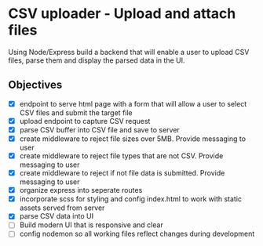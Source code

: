 # CSV uploader - Upload and attach files

Using Node/Express build a backend that will enable a user to upload CSV files, parse them and display the parsed data in the UI.

## Objectives

- [x] endpoint to serve html page with a form that will allow a user to select CSV files and submit the target file
- [x] upload endpoint to capture CSV request
- [x] parse CSV buffer into CSV file and save to server
- [x] create middleware to reject file sizes over 5MB. Provide messaging to user
- [x] create middleware to reject file types that are not CSV. Provide messaging to user
- [x] create middleware to reject if not file data is submitted. Provide messaging to user
- [x] organize express into seperate routes
- [x] incorporate scss for styling and config index.html to work with static assets served from server
- [x] parse CSV data into UI
- [ ] Build modern UI that is responsive and clear
- [ ] config nodemon so all working files reflect changes during development
